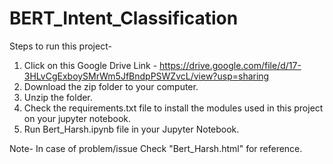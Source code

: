 # BERT_Intent_Classification

Steps to run this project-
1. Click on this Google Drive Link - https://drive.google.com/file/d/17-3HLvCgExboySMrWm5JfBndpPSWZvcL/view?usp=sharing
2. Download the zip folder to your computer.
3. Unzip the folder.
4. Check the requirements.txt file to install the modules used in this project on your jupyter notebook.
5. Run Bert_Harsh.ipynb file in your Jupyter Notebook.

Note- In case of problem/issue Check "Bert_Harsh.html" for reference. 
